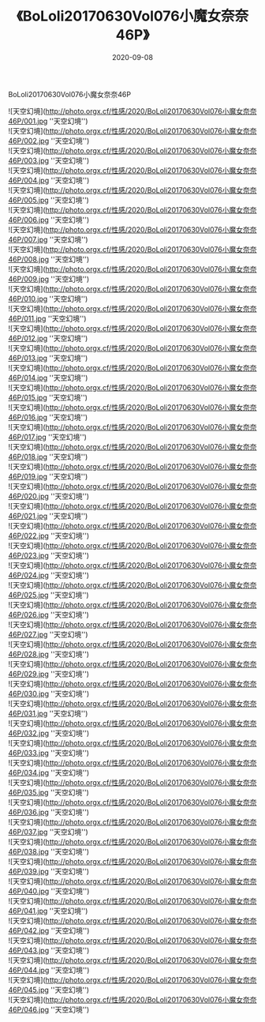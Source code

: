 ﻿---
layout: post
title: 《BoLoli20170630Vol076小魔女奈奈46P》
date: 2020-09-08
img: http://photo.orgx.cf/性感/2020/BoLoli20170630Vol076小魔女奈奈46P/000.jpg
tags: [美女,性感,泳衣]
---

BoLoli20170630Vol076小魔女奈奈46P



![天空幻境](http://photo.orgx.cf/性感/2020/BoLoli20170630Vol076小魔女奈奈46P/001.jpg ''天空幻境'')<br>
![天空幻境](http://photo.orgx.cf/性感/2020/BoLoli20170630Vol076小魔女奈奈46P/002.jpg ''天空幻境'')<br>
![天空幻境](http://photo.orgx.cf/性感/2020/BoLoli20170630Vol076小魔女奈奈46P/003.jpg ''天空幻境'')<br>
![天空幻境](http://photo.orgx.cf/性感/2020/BoLoli20170630Vol076小魔女奈奈46P/004.jpg ''天空幻境'')<br>
![天空幻境](http://photo.orgx.cf/性感/2020/BoLoli20170630Vol076小魔女奈奈46P/005.jpg ''天空幻境'')<br>
![天空幻境](http://photo.orgx.cf/性感/2020/BoLoli20170630Vol076小魔女奈奈46P/006.jpg ''天空幻境'')<br>
![天空幻境](http://photo.orgx.cf/性感/2020/BoLoli20170630Vol076小魔女奈奈46P/007.jpg ''天空幻境'')<br>
![天空幻境](http://photo.orgx.cf/性感/2020/BoLoli20170630Vol076小魔女奈奈46P/008.jpg ''天空幻境'')<br>
![天空幻境](http://photo.orgx.cf/性感/2020/BoLoli20170630Vol076小魔女奈奈46P/009.jpg ''天空幻境'')<br>
![天空幻境](http://photo.orgx.cf/性感/2020/BoLoli20170630Vol076小魔女奈奈46P/010.jpg ''天空幻境'')<br>
![天空幻境](http://photo.orgx.cf/性感/2020/BoLoli20170630Vol076小魔女奈奈46P/011.jpg ''天空幻境'')<br>
![天空幻境](http://photo.orgx.cf/性感/2020/BoLoli20170630Vol076小魔女奈奈46P/012.jpg ''天空幻境'')<br>
![天空幻境](http://photo.orgx.cf/性感/2020/BoLoli20170630Vol076小魔女奈奈46P/013.jpg ''天空幻境'')<br>
![天空幻境](http://photo.orgx.cf/性感/2020/BoLoli20170630Vol076小魔女奈奈46P/014.jpg ''天空幻境'')<br>
![天空幻境](http://photo.orgx.cf/性感/2020/BoLoli20170630Vol076小魔女奈奈46P/015.jpg ''天空幻境'')<br>
![天空幻境](http://photo.orgx.cf/性感/2020/BoLoli20170630Vol076小魔女奈奈46P/016.jpg ''天空幻境'')<br>
![天空幻境](http://photo.orgx.cf/性感/2020/BoLoli20170630Vol076小魔女奈奈46P/017.jpg ''天空幻境'')<br>
![天空幻境](http://photo.orgx.cf/性感/2020/BoLoli20170630Vol076小魔女奈奈46P/018.jpg ''天空幻境'')<br>
![天空幻境](http://photo.orgx.cf/性感/2020/BoLoli20170630Vol076小魔女奈奈46P/019.jpg ''天空幻境'')<br>
![天空幻境](http://photo.orgx.cf/性感/2020/BoLoli20170630Vol076小魔女奈奈46P/020.jpg ''天空幻境'')<br>
![天空幻境](http://photo.orgx.cf/性感/2020/BoLoli20170630Vol076小魔女奈奈46P/021.jpg ''天空幻境'')<br>
![天空幻境](http://photo.orgx.cf/性感/2020/BoLoli20170630Vol076小魔女奈奈46P/022.jpg ''天空幻境'')<br>
![天空幻境](http://photo.orgx.cf/性感/2020/BoLoli20170630Vol076小魔女奈奈46P/023.jpg ''天空幻境'')<br>
![天空幻境](http://photo.orgx.cf/性感/2020/BoLoli20170630Vol076小魔女奈奈46P/024.jpg ''天空幻境'')<br>
![天空幻境](http://photo.orgx.cf/性感/2020/BoLoli20170630Vol076小魔女奈奈46P/025.jpg ''天空幻境'')<br>
![天空幻境](http://photo.orgx.cf/性感/2020/BoLoli20170630Vol076小魔女奈奈46P/026.jpg ''天空幻境'')<br>
![天空幻境](http://photo.orgx.cf/性感/2020/BoLoli20170630Vol076小魔女奈奈46P/027.jpg ''天空幻境'')<br>
![天空幻境](http://photo.orgx.cf/性感/2020/BoLoli20170630Vol076小魔女奈奈46P/028.jpg ''天空幻境'')<br>
![天空幻境](http://photo.orgx.cf/性感/2020/BoLoli20170630Vol076小魔女奈奈46P/029.jpg ''天空幻境'')<br>
![天空幻境](http://photo.orgx.cf/性感/2020/BoLoli20170630Vol076小魔女奈奈46P/030.jpg ''天空幻境'')<br>
![天空幻境](http://photo.orgx.cf/性感/2020/BoLoli20170630Vol076小魔女奈奈46P/031.jpg ''天空幻境'')<br>
![天空幻境](http://photo.orgx.cf/性感/2020/BoLoli20170630Vol076小魔女奈奈46P/032.jpg ''天空幻境'')<br>
![天空幻境](http://photo.orgx.cf/性感/2020/BoLoli20170630Vol076小魔女奈奈46P/033.jpg ''天空幻境'')<br>
![天空幻境](http://photo.orgx.cf/性感/2020/BoLoli20170630Vol076小魔女奈奈46P/034.jpg ''天空幻境'')<br>
![天空幻境](http://photo.orgx.cf/性感/2020/BoLoli20170630Vol076小魔女奈奈46P/035.jpg ''天空幻境'')<br>
![天空幻境](http://photo.orgx.cf/性感/2020/BoLoli20170630Vol076小魔女奈奈46P/036.jpg ''天空幻境'')<br>
![天空幻境](http://photo.orgx.cf/性感/2020/BoLoli20170630Vol076小魔女奈奈46P/037.jpg ''天空幻境'')<br>
![天空幻境](http://photo.orgx.cf/性感/2020/BoLoli20170630Vol076小魔女奈奈46P/038.jpg ''天空幻境'')<br>
![天空幻境](http://photo.orgx.cf/性感/2020/BoLoli20170630Vol076小魔女奈奈46P/039.jpg ''天空幻境'')<br>
![天空幻境](http://photo.orgx.cf/性感/2020/BoLoli20170630Vol076小魔女奈奈46P/040.jpg ''天空幻境'')<br>
![天空幻境](http://photo.orgx.cf/性感/2020/BoLoli20170630Vol076小魔女奈奈46P/041.jpg ''天空幻境'')<br>
![天空幻境](http://photo.orgx.cf/性感/2020/BoLoli20170630Vol076小魔女奈奈46P/042.jpg ''天空幻境'')<br>
![天空幻境](http://photo.orgx.cf/性感/2020/BoLoli20170630Vol076小魔女奈奈46P/043.jpg ''天空幻境'')<br>
![天空幻境](http://photo.orgx.cf/性感/2020/BoLoli20170630Vol076小魔女奈奈46P/044.jpg ''天空幻境'')<br>
![天空幻境](http://photo.orgx.cf/性感/2020/BoLoli20170630Vol076小魔女奈奈46P/045.jpg ''天空幻境'')<br>
![天空幻境](http://photo.orgx.cf/性感/2020/BoLoli20170630Vol076小魔女奈奈46P/046.jpg ''天空幻境'')<br>